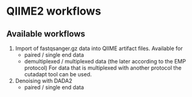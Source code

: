# QIIME2 workflows

## Available workflows

1. Import of fastqsanger.gz data into QIIME artifact files. Available for
   - paired / single end data
   - demultiplexed / multiplexed data (the later according to the EMP protocol)
   For data that is multiplexed with another protocol the cutadapt tool can be used.
2. Denoising with DADA2
   - paired / single end data
